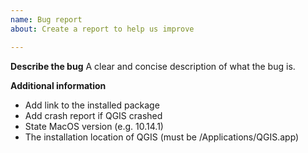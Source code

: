 ```yaml
---
name: Bug report
about: Create a report to help us improve

---
```


**Describe the bug**
A clear and concise description of what the bug is.

**Additional information**

- Add link to the installed package
- Add crash report if QGIS crashed
- State MacOS version (e.g. 10.14.1)
- The installation location of QGIS (must be /Applications/QGIS.app)
